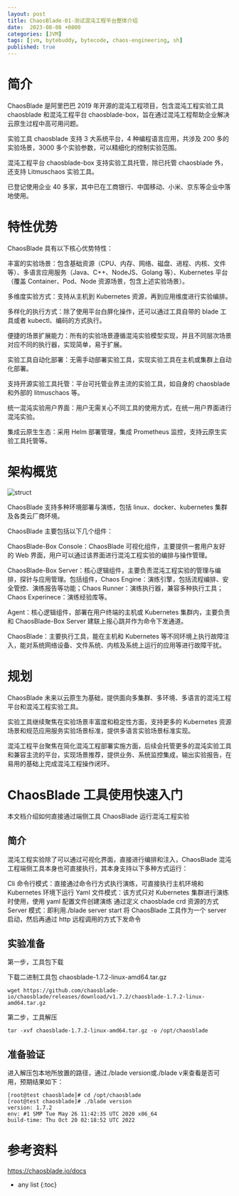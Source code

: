 ```yaml
---
layout: post
title: ChaosBlade-01-测试混沌工程平台整体介绍
date:  2023-08-08 +0800
categories: [JVM]
tags: [jvm, bytebuddy, bytecode, chaos-engineering, sh]
published: true
---
```


# 简介

ChaosBlade 是阿里巴巴 2019 年开源的混沌工程项目，包含混沌工程实验工具 chaosblade 和混沌工程平台 chaosblade-box，旨在通过混沌工程帮助企业解决云原生过程中高可用问题。

实验工具 chaosblade 支持 3 大系统平台，4 种编程语言应用，共涉及 200 多的实验场景，3000 多个实验参数，可以精细化的控制实验范围。 

混沌工程平台 chaosblade-box 支持实验工具托管，除已托管 chaosblade 外，还支持 Litmuschaos 实验工具。

已登记使用企业 40 多家，其中已在工商银行、中国移动、小米、京东等企业中落地使用。

# 特性优势

ChaosBlade 具有以下核心优势特性：

丰富的实验场景：包含基础资源（CPU、内存、网络、磁盘、进程、内核、文件等）、多语言应用服务（Java、C++、NodeJS、Golang 等）、Kubernetes 平台（覆盖 Container、Pod、Node 资源场景，包含上述实验场景）。

多维度实验方式：支持从主机到 Kubernetes 资源，再到应用维度进行实验编排。

多样化的执行方式：除了使用平台白屏化操作，还可以通过工具自带的 blade 工具或者 kubectl、编码的方式执行。

便捷的场景扩展能力：所有的实验场景遵循混沌实验模型实现，并且不同层次场景对应不同的执行器，实现简单，易于扩展。

实验工具自动化部署：无需手动部署实验工具，实现实验工具在主机或集群上自动化部署。

支持开源实验工具托管：平台可托管业界主流的实验工具，如自身的 chaosblade 和外部的 litmuschaos 等。

统一混沌实验用户界面：用户无需关心不同工具的使用方式，在统一用户界面进行混沌实验。

集成云原生生态：采用 Helm 部署管理，集成 Prometheus 监控，支持云原生实验工具托管等。

# 架构概览

![struct](https://chaosblade.io/assets/images/overall-architecture-7e874671c3f84bc5392272edad1453dc.png)

ChaosBlade 支持多种环境部署与演练，包括 linux、docker、kubernetes 集群及各类云厂商环境。

ChaosBlade 主要包括以下几个组件：

ChaosBlade-Box Console：ChaosBlade 可视化组件，主要提供一套用户友好的 Web 界面，用户可以通过该界面进行混沌工程实验的编排与操作管理。

ChaosBlade-Box Server：核心逻辑组件，主要负责混沌工程实验的管理与编排，探针与应用管理。包括组件，Chaos Engine：演练引擎，包括流程编排、安全管控、演练报告等功能；Chaos Runner：演练执行器，兼容多种执行工具；Chaos Experinece：演练经验库等。

Agent：核心逻辑组件，部署在用户终端的主机或 Kubernetes 集群内，主要负责和 ChaosBlade-Box Server 建联上报心跳并作为命令下发通道。

ChaosBlade：主要执行工具，能在主机和 Kubernetes 等不同环境上执行故障注入，能对系统网络设备、文件系统、内核及系统上运行的应用等进行故障干扰。

# 规划

ChaosBlade 未来以云原生为基础，提供面向多集群、多环境、多语言的混沌工程平台和混沌工程实验工具。

实验工具继续聚焦在实验场景丰富度和稳定性方面，支持更多的 Kubernetes 资源场景和规范应用服务实验场景标准，提供多语言实验场景标准实现。

混沌工程平台聚焦在简化混沌工程部署实施方面，后续会托管更多的混沌实验工具和兼容主流的平台，实现场景推荐，提供业务、系统监控集成，输出实验报告，在易用的基础上完成混沌工程操作闭环。

# ChaosBlade 工具使用快速入门

本文档介绍如何直接通过端侧工具 ChaosBlade 运行混沌工程实验

## 简介

混沌工程实验除了可以通过可视化界面，直接进行编排和注入，ChaosBlade 混沌工程端侧工具本身也可直接执行，其本身支持以下多种方式运行：

Cli 命令行模式：直接通过命令行方式执行演练，可直接执行主机环境和 Kubernetes 环境下运行
Yaml 文件模式：该方式只对 Kubernetes 集群进行演练时使用，使用 yaml 配置文件创建演练 通过定义 chaosblade crd 资源的方式
Server 模式：即利用./blade server start 将 ChaosBlade 工具作为一个 server 启动，然后再通过 http 远程调用的方式下发命令

## 实验准备

第一步，工具包下载

下载二进制工具包 chaosblade-1.7.2-linux-amd64.tar.gz

```
wget https://github.com/chaosblade-io/chaosblade/releases/download/v1.7.2/chaosblade-1.7.2-linux-amd64.tar.gz
```

第二步，工具解压

```
tar -xvf chaosblade-1.7.2-linux-amd64.tar.gz -o /opt/chaosblade
```

## 准备验证

进入解压包本地所放置的路径，通过./blade version或./blade v来查看是否可用，预期结果如下：

```
[root@test chaosblade]# cd /opt/chaosblade
[root@test chaosblade]# ./blade version
version: 1.7.2
env: #1 SMP Tue May 26 11:42:35 UTC 2020 x86_64
build-time: Thu Oct 20 02:18:52 UTC 2022
```





# 参考资料

https://chaosblade.io/docs

* any list
{:toc}